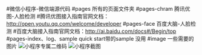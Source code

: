 #微信小程序-微信端源代码
#pages 所有的页面文件夹
#pages-chram 腾讯优图-人脸检测
#腾讯优图接入指南官网文档：http://open.youtu.qq.com/welcome/developer
#pages-face  百度大脑-人脸检测
#百度大脑接入指南官网文档：http://ai.baidu.com/docs#/Begin/top
#pages-index、log、sample quick start带的sample 没用
#image 一些需要的图片
![小程序专属二维码](https://www.xsshome.cn/xcx.jpg "小程序专属二维码")
![小程序截图](https://www.xsshome.cn/index.png "小程序截图")